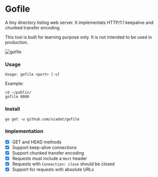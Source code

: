 # Gofile


A tiny directory listing web server.
It implementats HTTP/1.1 keepalive and chunked transfer encoding.

This tool is built for learning purpose only. It is not intended to be used in production.

![gofile](/../screenshots/screenshot-0.1.0.png?raw=true "gofile")

### Usage

    Usage: gofile <port> [-v]

Example:

    cd ~/public/
    gofile 8080

### Install

    go get -u github.com/siadat/gofile

### Implementation

- [x] GET and HEAD methods
- [x] Support keep-alive connections
- [x] Support chunked transfer encoding
- [x] Requests must include a `Host` header
- [x] Requests with `Connection: close` should be closed
- [x] Support for requests with absolute URLs
